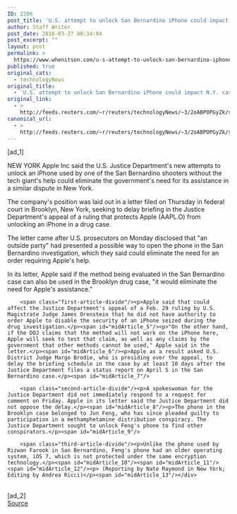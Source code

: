 ```yaml
---
ID: 2206
post_title: 'U.S. attempt to unlock San Bernardino iPhone could impact N.Y. case: Apple'
author: Staff Writer
post_date: 2016-03-27 00:34:04
post_excerpt: ""
layout: post
permalink: >
  https://www.whenitson.com/u-s-attempt-to-unlock-san-bernardino-iphone-could-impact-n-y-case-apple/
published: true
original_cats:
  - technologyNews
original_title:
  - 'U.S. attempt to unlock San Bernardino iPhone could impact N.Y. case: Apple'
original_link:
  - >
    http://feeds.reuters.com/~r/reuters/technologyNews/~3/2oABPOPGyZk/story01.htm
canonical_url:
  - >
    http://feeds.reuters.com/~r/reuters/technologyNews/~3/2oABPOPGyZk/story01.htm
---
```

 [ad_1]
<br><div id="articleText">
<span id="midArticle_start"/>

<span id="midArticle_0"/><span class="focusParagraph" readability="4"><p><span class="articleLocation">NEW YORK</span> Apple Inc said the U.S. Justice Department's new attempts to unlock an iPhone used by one of the San Bernardino shooters without the tech giant's help could eliminate the government's need for its assistance in a similar dispute in New York. </p></span><span id="midArticle_1"/><p>The company's position was laid out in a letter filed on Thursday in federal court in Brooklyn, New York, seeking to delay briefing in the Justice Department's appeal of a ruling that protects Apple (<span id="symbol_AAPL.O_0">AAPL.O</span>) from unlocking an iPhone in a drug case.</p><span id="midArticle_2"/><p>The letter came after U.S. prosecutors on Monday disclosed that "an outside party" had presented a possible way to open the phone in the San Bernardino investigation, which they said could eliminate the need for an order requiring Apple's help.</p><span id="midArticle_3"/><p>In its letter, Apple said if the method being evaluated in the San Bernardino case can also be used in the Brooklyn drug case, "it would eliminate the need for Apple's assistance."</p><span id="midArticle_4"/>
        
        <span class="first-article-divide"/><p>Apple said that could affect the Justice Department's appeal of a Feb. 29 ruling by U.S. Magistrate Judge James Orenstein that he did not have authority to order Apple to disable the security of an iPhone seized during the drug investigation.</p><span id="midArticle_5"/><p>"On the other hand, if the DOJ claims that the method will not work on the iPhone here, Apple will seek to test that claim, as well as any claims by the government that other methods cannot be used," Apple said in the letter.</p><span id="midArticle_6"/><p>Apple as a result asked U.S. District Judge Margo Brodie, who is presiding over the appeal, to delay the briefing schedule in the case by at least 10 days after the Justice Department files a status report on April 5 in the San Bernardino case.</p><span id="midArticle_7"/>
        
        <span class="second-article-divide"/><p>A spokeswoman for the Justice Department did not immediately respond to a request for comment on Friday. Apple in its letter said the Justice Department did not oppose the delay.</p><span id="midArticle_8"/><p>The phone in the Brooklyn case belonged to Jun Feng, who has since pleaded guilty to participation in a methamphetamine distribution conspiracy. The Justice Department sought to unlock Feng's phone to find other conspirators.</p><span id="midArticle_9"/>
        
        <span class="third-article-divide"/><p>Unlike the phone used by Rizwan Farook in San Bernardino, Feng's phone had an older operating system, iOS 7, which is not protected under the same encryption technology.</p><span id="midArticle_10"/><span id="midArticle_11"/><span id="midArticle_12"/><p> (Reporting by Nate Raymond in New York; Editing by Andrea Ricci)</p><span id="midArticle_13"/></div>
<br>[ad_2]
<br><a href="http://feeds.reuters.com/~r/reuters/technologyNews/~3/2oABPOPGyZk/story01.htm">Source </a>